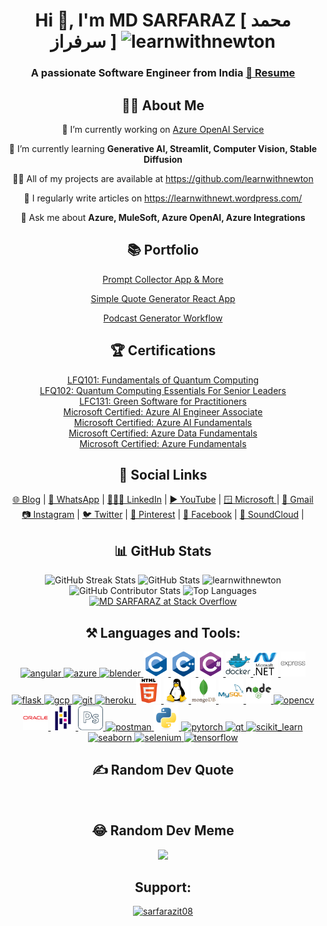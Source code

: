 <div align="center">
    <h1>Hi 👋, I'm MD SARFARAZ [ محمد سرفراز ] <img
            src="https://komarev.com/ghpvc/?username=learnwithnewton&label=Profile%20views&color=0e75b6&style=flat"
            alt="learnwithnewton" /> </h1>
    <h3>A passionate Software Engineer from India <a href="" target="_blank">📄 Resume</a></h3>
                <h2>🧑🏻 About Me</h2>
                <p>🔭 I’m currently working on <a
                        href="https://github.com/learnwithnewton/Azure-OpenAI-GenerativeAI-HandsOn-Tutorials">Azure OpenAI
                        Service</a></p>
                <p>🌱 I’m currently learning <strong>Generative AI, Streamlit, Computer Vision, Stable
                        Diffusion</strong></p>
                <p>👨‍💻 All of my projects are available at <a
                        href="https://github.com/learnwithnewton">https://github.com/learnwithnewton</a></p>
                <p>📝 I regularly write articles on <a
                        href="https://learnwithnewt.wordpress.com/">https://learnwithnewt.wordpress.com/</a></p>
                <p>💬 Ask me about <strong>Azure, MuleSoft, Azure OpenAI, Azure Integrations</strong></p>
                <h2>📚 Portfolio </h2>
                    <p><a href="https://toolsetapp.streamlit.app/">Prompt Collector App & More</a></p>
                    <p><a href="https://advice-reactapp.netlify.app/">Simple Quote Generator React App</a></p>
                    <p><a href="https://github.com/marketplace/actions/podcast-generator-workflow">Podcast Generator Workflow</a></p>
                <h2>🏆 Certifications</h2>
                    <a href="https://www.credly.com/badges/a95239f5-64f7-4e74-853c-164c2f781912">LFQ101:
                            Fundamentals of Quantum Computing</a><br>
                    <a href="https://www.credly.com/badges/5c58c184-02ed-493d-90b0-be57ef2e63ae">LFQ102: Quantum
                            Computing Essentials For Senior Leaders</a><br>
                    <a href="https://www.credly.com/badges/42ff67ec-6357-4d10-b9bc-b0ef337724a1">LFC131: Green
                            Software for Practitioners</a><br>
                    <a href="https://www.credly.com/badges/cc277bc7-6636-452d-89dd-70580ec6e5fe">Microsoft
                            Certified: Azure AI Engineer Associate</a><br>
                    <a href="https://www.credly.com/badges/39b66aaa-7c6f-4fff-95a6-21b5ebb71d38">Microsoft
                            Certified: Azure AI Fundamentals</a><br>
                    <a href="https://www.credly.com/badges/046d3c6e-756d-4076-880c-2130fa4c3bd6">Microsoft
                            Certified: Azure Data Fundamentals</a><br>
                    <a href="https://www.credly.com/badges/b704f9a0-ca3d-44b3-89c3-80ea6e56c80c">Microsoft
                            Certified: Azure Fundamentals</a><br>
                <h2>🔗 Social Links</h2>
                    <a href="https://LearnWithNewton.wordpress.com" target="_blank">🌐 Blog</a> | 
                    <a href="https://whatsapp.com/channel/0029Vag09xYJP20yz2wkN61X" target="_blank">📱 WhatsApp</a> | 
                    <a href="https://www.linkedin.com/in/sarfarazit08/" target="_blank">🧑🏽‍🔬 LinkedIn</a> | 
                    <a href="https://www.youtube.com/@LearnWithNewton" target="_blank">▶️ YouTube</a> | 
                    <a href="https://learn.microsoft.com/en-us/users/sarfarazit08" target="_blank">🪟 Microsoft </a> |
                    <a href="mailto:sarfarazit08@gmail.com">📧 Gmail</a> <br>
                    <a href="https://www.instagram.com/LearnWithNewton/" target="_blank">📷 Instagram</a> | 
                    <a href="https://twitter.com/LearnWithNewton/" target="_blank">🐦 Twitter</a> | 
                    <a href="https://pinterest.com/LearnWithNewton/" target="_blank">📌 Pinterest</a> | 
                    <a href="https://www.facebook.com/LearnWithNewton" target="_blank">📘 Facebook</a> | 
                    <a href="https://soundcloud.com/sarfarazit08">🎵 SoundCloud</a> | 
                <h2>📊 GitHub Stats</h2>
                <img src="https://github-readme-streak-stats.herokuapp.com/?user=learnwithnewton&theme=dark&hide_border=false"
                    alt="GitHub Streak Stats">
                <img src="https://github-readme-stats.vercel.app/api?username=learnwithnewton&theme=dark&hide_border=false&include_all_commits=false&count_private=false"
                    alt="GitHub Stats">
                <img src="https://github-profile-trophy.vercel.app/?username=learnwithnewton&row=1&column=8&theme=dark_lover"
                    alt="learnwithnewton" />
                <img src="https://github-contributor-stats.vercel.app/api?username=learnwithnewton&limit=5&theme=dark&combine_all_yearly_contributions=true"
                    alt="GitHub Contributor Stats">
                <img src="https://github-readme-stats.vercel.app/api/top-langs/?username=learnwithnewton&theme=dark&hide_border=false&include_all_commits=false&count_private=false&layout=compact"
                    alt="Top Languages">
                <a href="https://stackoverflow.com/users/3770081/md-sarfaraz"><img
                        src="https://stackoverflow.com/users/flair/3770081.png" width="208" height="58"
                        alt="MD SARFARAZ at Stack Overflow" title="MD SARFARAZ at Stack Overflow"></a>
                <h2>⚒️ Languages and Tools:</h2>
                <p> <a href="https://angular.io" target="_blank" rel="noreferrer"> <img
                            src="https://angular.io/assets/images/logos/angular/angular.svg" alt="angular" width="40"
                            height="40" /> </a> <a href="https://azure.microsoft.com/en-in/" target="_blank"
                        rel="noreferrer"> <img
                            src="https://www.vectorlogo.zone/logos/microsoft_azure/microsoft_azure-icon.svg" alt="azure"
                            width="40" height="40" /> </a> <a href="https://www.blender.org/" target="_blank"
                        rel="noreferrer"> <img
                            src="https://download.blender.org/branding/community/blender_community_badge_white.svg"
                            alt="blender" width="40" height="40" /> </a> <a href="https://www.cprogramming.com/"
                        target="_blank" rel="noreferrer"> <img
                            src="https://raw.githubusercontent.com/devicons/devicon/master/icons/c/c-original.svg"
                            alt="c" width="40" height="40" /> </a> <a href="https://www.w3schools.com/cpp/"
                        target="_blank" rel="noreferrer"> <img
                            src="https://raw.githubusercontent.com/devicons/devicon/master/icons/cplusplus/cplusplus-original.svg"
                            alt="cplusplus" width="40" height="40" /> </a> <a href="https://www.w3schools.com/cs/"
                        target="_blank" rel="noreferrer"> <img
                            src="https://raw.githubusercontent.com/devicons/devicon/master/icons/csharp/csharp-original.svg"
                            alt="csharp" width="40" height="40" /> </a> <a href="https://www.docker.com/"
                        target="_blank" rel="noreferrer"> <img
                            src="https://raw.githubusercontent.com/devicons/devicon/master/icons/docker/docker-original-wordmark.svg"
                            alt="docker" width="40" height="40" /> </a> <a href="https://dotnet.microsoft.com/"
                        target="_blank" rel="noreferrer"> <img
                            src="https://raw.githubusercontent.com/devicons/devicon/master/icons/dot-net/dot-net-original-wordmark.svg"
                            alt="dotnet" width="40" height="40" /> </a> <a href="https://expressjs.com" target="_blank"
                        rel="noreferrer"> <img
                            src="https://raw.githubusercontent.com/devicons/devicon/master/icons/express/express-original-wordmark.svg"
                            alt="express" width="40" height="40" /> </a> <a href="https://flask.palletsprojects.com/"
                        target="_blank" rel="noreferrer"> <img
                            src="https://www.vectorlogo.zone/logos/pocoo_flask/pocoo_flask-icon.svg" alt="flask"
                            width="40" height="40" /> </a> <a href="https://cloud.google.com" target="_blank"
                        rel="noreferrer"> <img
                            src="https://www.vectorlogo.zone/logos/google_cloud/google_cloud-icon.svg" alt="gcp"
                            width="40" height="40" /> </a> <a href="https://git-scm.com/" target="_blank"
                        rel="noreferrer"> <img src="https://www.vectorlogo.zone/logos/git-scm/git-scm-icon.svg"
                            alt="git" width="40" height="40" /> </a> <a href="https://heroku.com" target="_blank"
                        rel="noreferrer"> <img src="https://www.vectorlogo.zone/logos/heroku/heroku-icon.svg"
                            alt="heroku" width="40" height="40" /> </a> <a href="https://www.w3.org/html/"
                        target="_blank" rel="noreferrer"> <img
                            src="https://raw.githubusercontent.com/devicons/devicon/master/icons/html5/html5-original-wordmark.svg"
                            alt="html5" width="40" height="40" /> </a> <a href="https://www.linux.org/" target="_blank"
                        rel="noreferrer"> <img
                            src="https://raw.githubusercontent.com/devicons/devicon/master/icons/linux/linux-original.svg"
                            alt="linux" width="40" height="40" /> </a> <a href="https://www.mongodb.com/"
                        target="_blank" rel="noreferrer"> <img
                            src="https://raw.githubusercontent.com/devicons/devicon/master/icons/mongodb/mongodb-original-wordmark.svg"
                            alt="mongodb" width="40" height="40" /> </a> <a href="https://www.mysql.com/"
                        target="_blank" rel="noreferrer"> <img
                            src="https://raw.githubusercontent.com/devicons/devicon/master/icons/mysql/mysql-original-wordmark.svg"
                            alt="mysql" width="40" height="40" /> </a> <a href="https://nodejs.org" target="_blank"
                        rel="noreferrer"> <img
                            src="https://raw.githubusercontent.com/devicons/devicon/master/icons/nodejs/nodejs-original-wordmark.svg"
                            alt="nodejs" width="40" height="40" /> </a> <a href="https://opencv.org/" target="_blank"
                        rel="noreferrer"> <img src="https://www.vectorlogo.zone/logos/opencv/opencv-icon.svg"
                            alt="opencv" width="40" height="40" /> </a> <a href="https://www.oracle.com/"
                        target="_blank" rel="noreferrer"> <img
                            src="https://raw.githubusercontent.com/devicons/devicon/master/icons/oracle/oracle-original.svg"
                            alt="oracle" width="40" height="40" /> </a> <a href="https://pandas.pydata.org/"
                        target="_blank" rel="noreferrer"> <img
                            src="https://raw.githubusercontent.com/devicons/devicon/2ae2a900d2f041da66e950e4d48052658d850630/icons/pandas/pandas-original.svg"
                            alt="pandas" width="40" height="40" /> </a> <a href="https://www.photoshop.com/en"
                        target="_blank" rel="noreferrer"> <img
                            src="https://raw.githubusercontent.com/devicons/devicon/master/icons/photoshop/photoshop-line.svg"
                            alt="photoshop" width="40" height="40" /> </a> <a href="https://postman.com" target="_blank"
                        rel="noreferrer"> <img src="https://www.vectorlogo.zone/logos/getpostman/getpostman-icon.svg"
                            alt="postman" width="40" height="40" /> </a> <a href="https://www.python.org"
                        target="_blank" rel="noreferrer"> <img
                            src="https://raw.githubusercontent.com/devicons/devicon/master/icons/python/python-original.svg"
                            alt="python" width="40" height="40" /> </a> <a href="https://pytorch.org/" target="_blank"
                        rel="noreferrer"> <img src="https://www.vectorlogo.zone/logos/pytorch/pytorch-icon.svg"
                            alt="pytorch" width="40" height="40" /> </a> <a href="https://www.qt.io/" target="_blank"
                        rel="noreferrer"> <img
                            src="https://upload.wikimedia.org/wikipedia/commons/0/0b/Qt_logo_2016.svg" alt="qt"
                            width="40" height="40" /> </a> <a href="https://scikit-learn.org/" target="_blank"
                        rel="noreferrer"> <img
                            src="https://upload.wikimedia.org/wikipedia/commons/0/05/Scikit_learn_logo_small.svg"
                            alt="scikit_learn" width="40" height="40" /> </a> <a href="https://seaborn.pydata.org/"
                        target="_blank" rel="noreferrer"> <img
                            src="https://seaborn.pydata.org/_images/logo-mark-lightbg.svg" alt="seaborn" width="40"
                            height="40" /> </a> <a href="https://www.selenium.dev" target="_blank" rel="noreferrer">
                        <img src="https://raw.githubusercontent.com/detain/svg-logos/780f25886640cef088af994181646db2f6b1a3f8/svg/selenium-logo.svg"
                            alt="selenium" width="40" height="40" /> </a> <a href="https://www.tensorflow.org"
                        target="_blank" rel="noreferrer"> <img
                            src="https://www.vectorlogo.zone/logos/tensorflow/tensorflow-icon.svg" alt="tensorflow"
                            width="40" height="40" /> </a> </p>
                       <h2>✍️ Random Dev Quote</h2>
                <img src="https://quotes-github-readme.vercel.app/api?type=horizontal&amp;theme=radical" alt="">
                <h2>😂 Random Dev Meme</h2>
                <img src='https://randommeme-five.vercel.app/' style="height: 400px;" />
                <h2>Support:</h2>
                <a href="https://www.buymeacoffee.com/sarfarazit08"> <img
                            src="https://cdn.buymeacoffee.com/buttons/v2/default-yellow.png" height="50" width="210"
                            alt="sarfarazit08" /></a>
</div>
